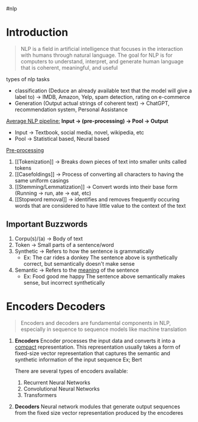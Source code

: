 #nlp

# Introduction

>NLP is a field in artificial intelligence that focuses in the interaction with humans through natural language. The goal for NLP is for computers to understand, interpret, and generate human language that is coherent, meaningful, and useful

types of nlp tasks
- classification (Deduce an already available text that the model will give a label to) -> IMDB, Amazon, Yelp, spam detection, rating on e-commerce
- Generation (Output actual strings of coherent text) -> ChatGPT, recommendation system, Personal Assistance

<u>Average NLP pipeline:</u>
**Input -> (pre-processing) -> Pool -> Output**
- Input -> Textbook, social media, novel, wikipedia, etc
- Pool -> Statistical based, Neural based

<u>Pre-processing</u>
1. [[Tokenization]] -> Breaks down pieces of text into smaller units called tokens
2. [[Casefoldings]] ->  Process of converting all characters to having the same uniform casings
3. [[Stemming/Lemmatization]] -> Convert words into their base form (Running -> run, ate -> eat, etc)
4. [[Stopword removal]] -> identifies and removes frequently occuring words that are considered to have little value to the context of the text

## Important Buzzwords

1. Corpu(s)/(a) -> Body of text
2. Token -> Small parts of a sentence/word
3. Synthetic -> Refers to how the sentence is grammatically
	- Ex: The car rides a donkey 
	  The sentence above is synthetically correct, but semantically doesn't make sense
4. Semantic -> Refers to the <u>meaning</u> of the sentence
	- Ex: Food good me happy
	  The sentence above semantically makes sense, but incorrect synthetically



# Encoders Decoders

>Encoders and decoders are fundamental components in NLP, especially in sequence to sequence models like machine translation


1. **Encoders**
	Encoder processes the input data and converts it into a <u>compact</u> representation. This representation usually takes a form of fixed-size vector representation that captures the semantic and synthetic information of the input sequence Ex; Bert
	
	There are several types of encoders available:
	1. Recurrent Neural Networks
	2. Convolutional Neural Networks
	3. Transformers
	   
2. **Decoders**
	Neural network modules that generate output sequences from the fixed size vector representation produced by the encoderes